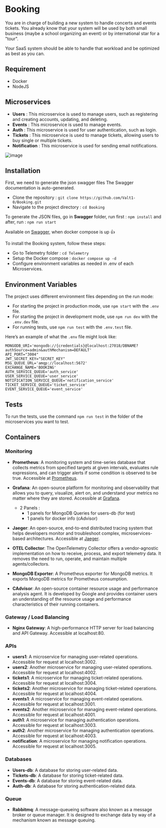 # Booking

You are in charge of building a new system to handle concerts and events tickets.
You already know that your system will be used by both small business (maybe a school organizing an event) or by international star for a "tour".

Your SaaS system should be able to handle that workload and be optimized as best as you can.

## Requirement

- Docker
- NodeJS

## Microservices

- **Users** : This microservice is used to manage users, such as registering and creating accounts, updating, and deleting.
- **Events** : This microservice is used to manage events.
- **Auth** : This microservice is used for user authentication, such as login.
- **Tickets** : This microservice is used to manage tickets, allowing users to buy single or multiple tickets.
- **Notification** : This microservice is used for sending email notifications.

![image](https://github.com/Valt1-0/Booking/assets/44736220/8f766a0b-d8c1-45ce-bc1e-324a1b9f2c74)

## Installation

First, we need to generate the json swagger files
The Swagger documentation is auto-generated.

- Clone the repository : `git clone https://github.com/Valt1-0/Booking.git`
- Navigate to the project directory : `cd Booking`

To generate the JSON files, go in **Swagger** folder, run first : `npm install` and after, run : `npm run start`

Available on [Swagger](localhost:4000), when docker compose is up 👍


To install the Booking system, follow these steps:

- Go to Telemetry folder : `cd Telemetry`
- Setup the Docker compose : `docker compose up -d`
- Configure environment variables as needed in .env of each Microservices.



## Environment Variables

The project uses different environment files depending on the run mode:

- For starting the project in production mode, use `npm start` with the `.env` file.
- For starting the project in development mode, use `npm run dev` with the `.env.dev` file.
- For running tests, use `npm run test` with the `.env.test` file.

Here’s an example of what the `.env` file might look like:

```env
MONGODB_URI='mongodb://{credentials}@localhost:27018/DBNAME?authSource=admin&authMechanism=DEFAULT'
API_PORT="3004"
JWT_SECRET_KEY="SECRET_KEY"
MSG_QUEUE_URL='amqp://localhost:5672'
EXCHANGE_NAME='BOOKING'
AUTH_SERVICE_QUEUE='auth_service'
USER_SERVICE_QUEUE='user_service'
NOTIFICATION_SERVICE_QUEUE='notification_service'
TICKET_SERVICE_QUEUE='ticket_service'
EVENT_SERVICE_QUEUE='event_service'
```

## Tests

To run the tests, use the command `npm run test` in the folder of the microservices you want to test.

## Containers


### Monitoring

- **Prometheus**: A monitoring system and time-series database that collects metrics from specified targets at given intervals, evaluates rule expressions, and can trigger alerts if some condition is observed to be true. Accessible at [Prometheus](localhost:9090).
- **Grafana**: An open-source platform for monitoring and observability that allows you to query, visualize, alert on, and understand your metrics no matter where they are stored. Accessible at [Grafana](localhost:3000).

    - 2 Panels :
        - 1 panels for MongoDB Queries for users-db (for test)
        - 1 panels for docker info (cAdvisor)

- **Jaeger**: An open-source, end-to-end distributed tracing system that helps developers monitor and troubleshoot complex, microservices-based architectures. Accessible at [Jaeger](localhost:16686).
- **OTEL Collector**: The OpenTelemetry Collector offers a vendor-agnostic implementation on how to receive, process, and export telemetry data. It removes the need to run, operate, and maintain multiple agents/collectors.
- **MongoDB Exporter**: A Prometheus exporter for MongoDB metrics. It exports MongoDB metrics for Prometheus consumption.
- **CAdvisor**: An open-source container resource usage and performance analysis agent. It is developed by Google and provides container users an understanding of the resource usage and performance characteristics of their running containers.

### Gateway / Load Balancing

- **Nginx Gateway**: A high-performance HTTP server for load balancing and API Gateway. Accessible at localhost:80.

### APIs

- **users1**: A microservice for managing user-related operations. Accessible for request at localhost:3002.
- **users2**: Another microservice for managing user-related operations. Accessible for request at localhost:4002.
- **tickets1**: A microservice for managing ticket-related operations. Accessible for request at localhost:3004.
- **tickets2**: Another microservice for managing ticket-related operations. Accessible for request at localhost:4004.
- **events1**: A microservice for managing event-related operations. Accessible for request at localhost:3001.
- **events2**: Another microservice for managing event-related operations. Accessible for request at localhost:4001.
- **auth1**: A microservice for managing authentication operations. Accessible for request at localhost:3003.
- **auth2**: Another microservice for managing authentication operations. Accessible for request at localhost:4003.
- **notification**: A microservice for managing notification operations. Accessible for request at localhost:3005.

### Databases

- **Users-db**: A database for storing user-related data.
- **Tickets-db**: A database for storing ticket-related data.
- **Events-db**: A database for storing event-related data.
- **Auth-db**: A database for storing authentication-related data.

### Queue

- **Rabbitmq**: A message-queueing software also known as a message broker or queue manager. It is designed to exchange data by way of a mechanism known as message queuing.

